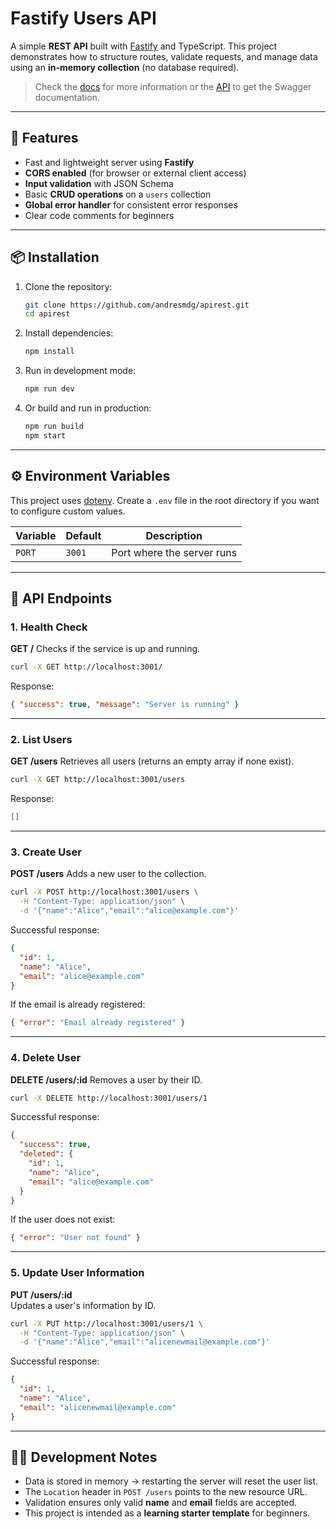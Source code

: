 # Fastify Users API

A simple **REST API** built with [Fastify](https://fastify.dev/) and TypeScript.
This project demonstrates how to structure routes, validate requests, and manage data using an **in-memory collection** (no database required).

> Check the [docs](docs/documentation.md) for more information or the [API](docs/api.yaml) to get the Swagger documentation.

---

## 🚀 Features

- Fast and lightweight server using **Fastify**
- **CORS enabled** (for browser or external client access)
- **Input validation** with JSON Schema
- Basic **CRUD operations** on a `users` collection
- **Global error handler** for consistent error responses
- Clear code comments for beginners

---

## 📦 Installation

1. Clone the repository:

   ```bash
   git clone https://github.com/andresmdg/apirest.git
   cd apirest
   ```

2. Install dependencies:

   ```bash
   npm install
   ```

3. Run in development mode:

   ```bash
   npm run dev
   ```

4. Or build and run in production:

   ```bash
   npm run build
   npm start
   ```

---

## ⚙️ Environment Variables

This project uses [dotenv](https://www.npmjs.com/package/dotenv).
Create a `.env` file in the root directory if you want to configure custom values.

| Variable | Default | Description                |
| -------- | ------- | -------------------------- |
| `PORT`   | `3001`  | Port where the server runs |

---

## 📡 API Endpoints

### 1. Health Check

**GET /**
Checks if the service is up and running.

```bash
curl -X GET http://localhost:3001/
```

Response:

```json
{ "success": true, "message": "Server is running" }
```

---

### 2. List Users

**GET /users**
Retrieves all users (returns an empty array if none exist).

```bash
curl -X GET http://localhost:3001/users
```

Response:

```json
[]
```

---

### 3. Create User

**POST /users**
Adds a new user to the collection.

```bash
curl -X POST http://localhost:3001/users \
  -H "Content-Type: application/json" \
  -d '{"name":"Alice","email":"alice@example.com"}'
```

Successful response:

```json
{
  "id": 1,
  "name": "Alice",
  "email": "alice@example.com"
}
```

If the email is already registered:

```json
{ "error": "Email already registered" }
```

---

### 4. Delete User

**DELETE /users/\:id**
Removes a user by their ID.

```bash
curl -X DELETE http://localhost:3001/users/1
```

Successful response:

```json
{
  "success": true,
  "deleted": {
    "id": 1,
    "name": "Alice",
    "email": "alice@example.com"
  }
}
```

If the user does not exist:

```json
{ "error": "User not found" }
```

---

### 5. Update User Information

**PUT /users/:id**  
Updates a user's information by ID.

```bash
curl -X PUT http://localhost:3001/users/1 \
  -H "Content-Type: application/json" \
  -d '{"name":"Alice","email":"alicenewmail@example.com"}'
```

Successful response:

```json
{
  "id": 1,
  "name": "Alice",
  "email": "alicenewmail@example.com"
}
```

---

## 🧑‍💻 Development Notes

- Data is stored in memory → restarting the server will reset the user list.
- The `Location` header in `POST /users` points to the new resource URL.
- Validation ensures only valid **name** and **email** fields are accepted.
- This project is intended as a **learning starter template** for beginners.
